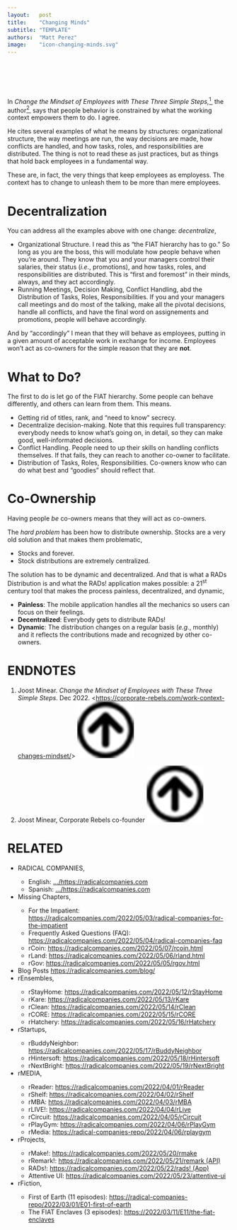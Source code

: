 ```yaml
---
layout:   post
title:    "Changing Minds"
subtitle: "TEMPLATE"
authors:  "Matt Perez"
image:    "icon-changing-minds.svg"
---
```


<div style="display:none;">
 <p>Help other change their minds and it will influence their purpose and the impact they want to make in the world.</p>
</div>

<h1>&nbsp;</h1>
 <p>In <em>Change the Mindset of Employees with These Three Simple Steps,</em><a href="#en01"><sup id="bm01">1&nbsp;</sup></a> the author<a href="#en02"><sup id="bm02">2&nbsp;</sup></a> says that people behavior is constrained by what the working context empowers them to do. I agree.</p>
 <p>He cites several examples of what he means by structures: organizational structure, the way meetings are run, the way decisions are made, how conflicts are handled, and how tasks, roles, and responsibilities are distributed. The thing is not to read these as just practices, but as things that hold back employees in a fundamental way.</p>
 <p>These are, in fact, the very things that keep employees as employess. The context has to change to unleash them to be more than mere employees.</p>

<h1>Decentralization</h1>
 <p>You can address all the examples above with one change: <em>decentralize</em>,</p>
  <ul>
   <li>Organizational Structure. I read this as &ldquo;the <span class="_paradigm">FIAT</span> hierarchy has to go.&rdquo; So long as you are the boss, this will modulate how people behave when you&rsquo;re around. They know that you and your managers control their salaries, their status (<em>i.e.</em>, promotions), and how tasks, roles, and responsibilities are distributed. This is &ldquo;first and foremost&rdquo; in their minds, always, and they act accordingly.</li>
   <li>Running Meetings, Decision Making, Conflict Handling, abd the Distribution of Tasks, Roles, Responsibilities. If you and your managers call meetings and do most of the talking, make all the pivotal decisions, handle all conflicts, and have the final word on assignements and promotions, people will behave accordingly.</li>
  </ul>
 <p>And by &ldquo;accordingly&rdquo; I mean that they will behave as employees, putting in a given amount of acceptable work in exchange for income. Employees won&rsquo;t act as co-owners for the simple reason that they are <span style="font-weight:bold; ">not</span>.</p>

<h1>What to Do?</h1>
 <p>The first to do is let go of the <span class="_paradigm">FIAT</span> hierarchy. Some people can behave differently, and others can learn from them. This means.
  <ul>
   <li>Getting rid of titles, rank, and &ldquo;need to know&rdquo; secrecy.</li>
   <li>Decentralize decision-making. Note that this requires full transparency: everybody needs to know what&rsquo;s going on, in detail, so they can make good, well-informated decisions.</li>
   <li>Conflict Handling. People need to up their skills on handling conflicts themselves. If that fails, they can reach to another co-owner to facilitate.</li>
   <li>Distribution of Tasks, Roles, Responsibilities. Co-owners know who can do what best and &ldquo;goodies&rdquo; should reflect that.</li>
  </ul>
<h1>Co-Ownership</h1>
 <p>Having people <em>be</em> co-owners means that they will act as co-owners.</p>
 <p>The <em>hard problem</em> has been how to distribute ownership. Stocks are a very old solution and that makes them problematic,</p>
  <ul>
   <li>Stocks and forever.</li>
   <li>Stock distributions are extremely centralized.</li>
  </ul>
 <p>The solution has to be dynamic and decentralized. And that is what a <span class="_paradig">RAD</span>s Distribution is and what the <span class="_paradigm">RAD</span>s! application makes possible: a 21<sup>st</sup> century tool that makes the process painless, decentralized, and dynamic,
  <ul>
   <li><b>Painless</b>: The mobile application handles all the mechanics so users can focus on their feelings.</li>
   <li><b>Decentralized</b>: Everybody gets to distribute <span class="_paradigm">RAD</span>s!</li>
   <li><b>Dynamic</b>: The distribution changes on a regular basis (<em>e.g.</em>, monthly) and it reflects the contributions made and recognized by other co-owners.</li>
  </ul>

<h1 class="_section">ENDNOTES</h1>
 <ol>
  <li id="en01">
   <p class="_list-item">
    Joost Minear.
    <em>Change the Mindset of Employees with These Three Simple Steps</em>.
    Dec 2022.
    &lt;<a href="https://corporate-rebels.com/work-context-changes-mindset/" target="_blank">https://corporate-rebels.com/work-context-changes-mindset/</a>&gt;
    <a class="_uparrow" href="#bm01"><img src="/assets/img/arrow-up-icon.png"></a>
   </p>
  </li>
  <li id="en02">
   <p class="_list-item">
    Joost Minear, Corporate Rebels co-founder
    <a class="_uparrow" href="#bm02"><img src="/assets/img/arrow-up-icon.png"></a>
   </p>
  </li>
 </ol>

<h1 class="_section">RELATED</h1>
 <ul>
  <li>RADICAL COMPANIES,</li>
   <ul>
    <li><a>English</a>: <a href="https://radicalcompanies.com" target="_blank">&hellip;/https://radicalcompanies.com</a></li>
    <li><a>Spanish</a>: <a href="https://radicalcompanies.com" target="_blank">&hellip;/https://radicalcompanies.com</a></li>
   </ul>
  <li>Missing Chapters,</li>
   <ul>
    <li>For the Impatient: <a href="https://radicalcompanies.com/2022/05/03/radical-companies-for-the-impatient" target="_blank">https://radicalcompanies.com/2022/05/03/radical-companies-for-the-impatient</a></li>
    <li>Frequently Asked Questions (FAQ): <a href="https://radicalcompanies.com/2022/05/04/radical-companies-faq" target="_blank">https://radicalcompanies.com/2022/05/04/radical-companies-faq</a></li>
    <li>rCoin: <a href="https://radicalcompanies.com/2022/05/07/rcoin.html" target="_blank">https://radicalcompanies.com/2022/05/07/rcoin.html</a></li>
    <li>rLand: <a href="https://radicalcompanies.com/2022/05/06/rland.html" target="_blank">https://radicalcompanies.com/2022/05/06/rland.html</a></li>
    <li>rGov: <a href="https://radicalcompanies.com/2022/05/05/rgov.html" target="_blank">https://radicalcompanies.com/2022/05/05/rgov.html</a></li>
   </ul>
   <li>Blog Posts <a href="https://radicalcompanies.com/blog/" target="_blank">https://radicalcompanies.com/blog/</a></li>
   <li>rEnsembles,</li>
    <ul>
     <li> rStayHome: <a href="https://radicalcompanies.com/2022/05/12/rStayHome" target="_blank">https://radicalcompanies.com/2022/05/12/rStayHome</a></li>
     <li>     rKare: <a href="https://radicalcompanies.com/2022/05/13/rKare" target="_blank">https://radicalcompanies.com/2022/05/13/rKare</a></li>
     <li>    rClean: <a href="https://radicalcompanies.com/2022/05/14/rClean" target="_blank">https://radicalcompanies.com/2022/05/14/rClean</a></li>
     <li>     rCORE: <a href="https://radicalcompanies.com/2022/05/15/rCORE" target="_blank">https://radicalcompanies.com/2022/05/15/rCORE</a></li>
     <li>rHatchery: <a href="https://radicalcompanies.com/2022/05/16/rHatchery" target="_blank">https://radicalcompanies.com/2022/05/16/rHatchery</a></li>
    </ul>
   <li>rStartups,</li>
    <ul>
     <li>rBuddyNeighbor: <a href="https://radicalcompanies.com/2022/05/17/rBuddyNeighbor" target="_blank">https://radicalcompanies.com/2022/05/17/rBuddyNeighbor</a></li>
     <li>   rHintersoft: <a href="https://radicalcompanies.com/2022/05/18/rHintersoft" target="_blank">https://radicalcompanies.com/2022/05/18/rHintersoft</a></li> 
     <li>   rNextBright: <a href="https://radicalcompanies.com/2022/05/19/rNextBright" target="_blank">https://radicalcompanies.com/2022/05/19/rNextBright</a></li>
    </ul>
   <li>rMEDIA,</li>
    <ul>
     <li> rReader: <a href="https://radicalcompanies.com/2022/04/01/rReader" target="_blank">https://radicalcompanies.com/2022/04/01/rReader</a></li>
     <li>  rShelf: <a href="https://radicalcompanies.com/2022/04/02/rShelf" target="_blank">https://radicalcompanies.com/2022/04/02/rShelf</a></li>
     <li>    rMBA: <a href="https://radicalcompanies.com/2022/04/03/rMBA" target="_blank">https://radicalcompanies.com/2022/04/03/rMBA</a></li>
     <li>  rLIVE!: <a href="https://radicalcompanies.com/2022/04/04/rLive" target="_blank">https://radicalcompanies.com/2022/04/04/rLive</a></li>
     <li>rCircuit: <a href="https://radicalcompanies.com/2022/04/05/rCircuit" target="_blank">https://radicalcompanies.com/2022/04/05/rCircuit</a></li>
     <li>rPlayGym: <a href="https://radicalcompanies.com/2022/04/06/rPlayGym" target="_blank">https://radicalcompanies.com/2022/04/06/rPlayGym</a></li>
     <li>  rMedia: <a href="https://radical-companies-repo/2022/04/06/rplaygym" target="_blank">https://radical-companies-repo/2022/04/06/rplaygym</a></li>
    </ul>
   <li>rProjects,</li>
    <ul>
     <li>      rMake!: <a href="https://radicalcompanies.com/2022/05/20/rmake" target="_blank">https://radicalcompanies.com/2022/05/20/rmake</a></li>
     <li>    rRemark!: <a href="https://radicalcompanies.com/2022/05/21/remark" target="_blank">https://radicalcompanies.com/2022/05/21/remark (API)</a></li>
     <li>       RADs!: <a href="https://radicalcompanies.com/2022/05/22/rads!" target="_blank">https://radicalcompanies.com/2022/05/22/rads! (App)</a></li>
     <li>Attentive UI: <a href="https://radicalcompanies.com/2022/05/23/attentive-ui" target="_blank">https://radicalcompanies.com/2022/05/23/attentive-ui</a></li>
    </ul>
   <li>rFiction,</li>
    <ul>
     <li>  First of Earth (11 episodes): <a href="https://radical-companies-repo/2022/03/01/E01-first-of-earth" target="_blank">https://radical-companies-repo/2022/03/01/E01-first-of-earth</a></li>
     <li>The FIAT Enclaves (3 episodes): <a href="https://2022/03/11/E11/the-fiat-enclaves" target="_blank">https://2022/03/11/E11/the-fiat-enclaves</a></li>
    </ul>
